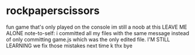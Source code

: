 # rockpaperscissors
fun game that's only played on the console
im still a noob at this LEAVE ME ALONE
note-to-self: i committed all my files with the same message instead of only committing game.js which was the only edited file.   I'M STILL LEARNING we fix those mistakes next time k thx bye
